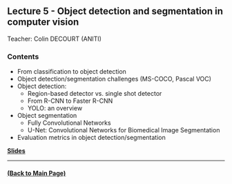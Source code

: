 ## Lecture 5 - Object detection and segmentation in computer vision
Teacher: Colin DECOURT (ANITI)



### Contents

* From classification to object detection
* Object detection/segmentation challenges (MS-COCO, Pascal VOC)
* Object detection:
  * Region-based detector vs. single shot detector
  * From R-CNN to Faster R-CNN
  * YOLO: an overview  
* Object segmentation  
  * Fully Convolutional Networks
  * U-Net: Convolutional Networks for Biomedical Image Segmentation 
* Evaluation metrics in object detection/segmentation 

[**Slides**]()

---
#### [(Back to Main Page)](../index.md)
